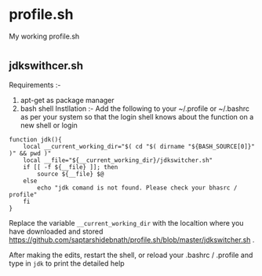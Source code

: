 # profile.sh
My working profile.sh

#
jdkswithcer.sh
---------------
Requirements :-
1. apt-get as package manager
2. bash shell
Instllation :-
Add the following to your ~/.profile or ~/.bashrc as per your system so that the login shell knows about the function on a new shell or login
```
function jdk(){
	local __current_working_dir="$( cd "$( dirname "${BASH_SOURCE[0]}" )" && pwd )"
	local __file="${__current_working_dir}/jdkswitcher.sh"
	if [[ -f ${__file} ]]; then
		source ${__file} $@
	else
		echo "jdk comand is not found. Please check your bhasrc / profile"
	fi
}
```
Replace the variable `__current_working_dir` with the localtion where you have downloaded and stored https://github.com/saptarshidebnath/profile.sh/blob/master/jdkswitcher.sh .

After making the edits, restart the shell, or reload your .bashrc / .profile and type in `jdk` to print the detailed help
